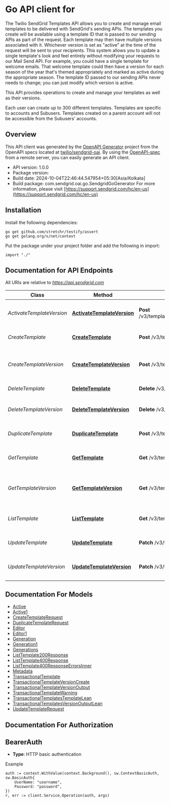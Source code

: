 # Go API client for 

The Twilio SendGrid Templates API allows you to create and manage email templates to be delivered with SendGrid's sending APIs. The templates you create will be available using a template ID that is passed to our sending APIs as part of the request. Each template may then have multiple versions associated with it. Whichever version is set as \"active\" at the time of the request will be sent to your recipients. This system allows you to update a single template's look and feel entirely without modifying your requests to our Mail Send API. For example, you could have a single template for welcome emails. That welcome template could then have a version for each season of the year that's themed appropriately and marked as active during the appropriate season. The template ID passed to our sending APIs never needs to change; you can just modify which version is active.

This API provides operations to create and manage your templates as well as their versions.

Each user can create up to 300 different templates. Templates are specific to accounts and Subusers. Templates created on a parent account will not be accessible from the Subusers' accounts.

## Overview
This API client was generated by the [OpenAPI Generator](https://openapi-generator.tech) project from the OpenAPI specs located at [twilio/sendgrid-oai](https://github.com/twilio/sendgrid-oai/tree/main/spec).  By using the [OpenAPI-spec](https://www.openapis.org/) from a remote server, you can easily generate an API client.

- API version: 1.0.0
- Package version: 
- Build date: 2024-10-04T22:46:44.547954+05:30[Asia/Kolkata]
- Build package: com.sendgrid.oai.go.SendgridGoGenerator
For more information, please visit [https://support.sendgrid.com/hc/en-us](https://support.sendgrid.com/hc/en-us)

## Installation

Install the following dependencies:

```shell
go get github.com/stretchr/testify/assert
go get golang.org/x/net/context
```

Put the package under your project folder and add the following in import:

```golang
import "./"
```

## Documentation for API Endpoints

All URIs are relative to *https://api.sendgrid.com*

Class | Method | HTTP request | Description
------------ | ------------- | ------------- | -------------
*ActivateTemplateVersion* | [**ActivateTemplateVersion**](docs/ActivateTemplateVersion.md#activatetemplateversion) | **Post** /v3/templates/{TemplateId}/versions/{VersionId}/activate | Activate a transactional template version.
*CreateTemplate* | [**CreateTemplate**](docs/CreateTemplate.md#createtemplate) | **Post** /v3/templates | Create a transactional template.
*CreateTemplateVersion* | [**CreateTemplateVersion**](docs/CreateTemplateVersion.md#createtemplateversion) | **Post** /v3/templates/{TemplateId}/versions | Create a new transactional template version.
*DeleteTemplate* | [**DeleteTemplate**](docs/DeleteTemplate.md#deletetemplate) | **Delete** /v3/templates/{TemplateId} | Delete a template.
*DeleteTemplateVersion* | [**DeleteTemplateVersion**](docs/DeleteTemplateVersion.md#deletetemplateversion) | **Delete** /v3/templates/{TemplateId}/versions/{VersionId} | Delete a transactional template version.
*DuplicateTemplate* | [**DuplicateTemplate**](docs/DuplicateTemplate.md#duplicatetemplate) | **Post** /v3/templates/{TemplateId} | Duplicate a transactional template.
*GetTemplate* | [**GetTemplate**](docs/GetTemplate.md#gettemplate) | **Get** /v3/templates/{TemplateId} | Retrieve a single transactional template.
*GetTemplateVersion* | [**GetTemplateVersion**](docs/GetTemplateVersion.md#gettemplateversion) | **Get** /v3/templates/{TemplateId}/versions/{VersionId} | Retrieve a specific transactional template version.
*ListTemplate* | [**ListTemplate**](docs/ListTemplate.md#listtemplate) | **Get** /v3/templates | Retrieve paged transactional templates.
*UpdateTemplate* | [**UpdateTemplate**](docs/UpdateTemplate.md#updatetemplate) | **Patch** /v3/templates/{TemplateId} | Edit a transactional template.
*UpdateTemplateVersion* | [**UpdateTemplateVersion**](docs/UpdateTemplateVersion.md#updatetemplateversion) | **Patch** /v3/templates/{TemplateId}/versions/{VersionId} | Edit a transactional template version.


## Documentation For Models

 - [Active](Active.md)
 - [Active1](Active1.md)
 - [CreateTemplateRequest](CreateTemplateRequest.md)
 - [DuplicateTemplateRequest](DuplicateTemplateRequest.md)
 - [Editor](Editor.md)
 - [Editor1](Editor1.md)
 - [Generation](Generation.md)
 - [Generation1](Generation1.md)
 - [Generations](Generations.md)
 - [ListTemplate200Response](ListTemplate200Response.md)
 - [ListTemplate400Response](ListTemplate400Response.md)
 - [ListTemplate400ResponseErrorsInner](ListTemplate400ResponseErrorsInner.md)
 - [Metadata](Metadata.md)
 - [TransactionalTemplate](TransactionalTemplate.md)
 - [TransactionalTemplateVersionCreate](TransactionalTemplateVersionCreate.md)
 - [TransactionalTemplateVersionOutput](TransactionalTemplateVersionOutput.md)
 - [TransactionalTemplateWarning](TransactionalTemplateWarning.md)
 - [TransactionalTemplatesTemplateLean](TransactionalTemplatesTemplateLean.md)
 - [TransactionalTemplatesVersionOutputLean](TransactionalTemplatesVersionOutputLean.md)
 - [UpdateTemplateRequest](UpdateTemplateRequest.md)


## Documentation For Authorization



## BearerAuth

- **Type**: HTTP basic authentication

Example

```golang
auth := context.WithValue(context.Background(), sw.ContextBasicAuth, sw.BasicAuth{
    UserName: "username",
    Password: "password",
})
r, err := client.Service.Operation(auth, args)
```

